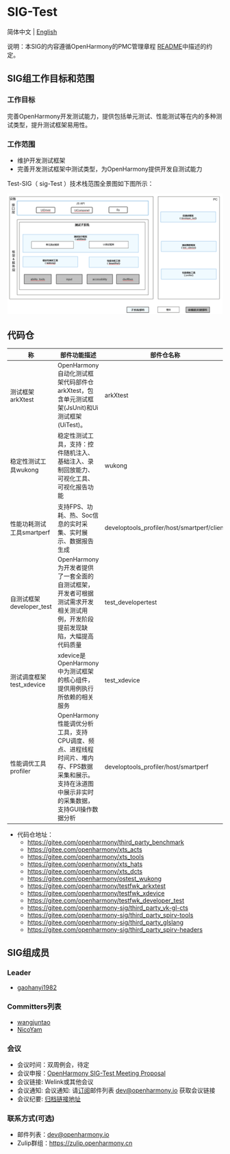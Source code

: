 # SIG-Test

简体中文 | [English](./sig_test.md)

说明：本SIG的内容遵循OpenHarmony的PMC管理章程 [README](/zh/pmc.md)中描述的约定。

## SIG组工作目标和范围

### 工作目标
​     完善OpenHarmony开发测试能力，提供包括单元测试、性能测试等在内的多种测试类型，提升测试框架易用性。

### 工作范围

- 维护开发测试框架
- 完善开发测试框架中测试类型，为OpenHarmony提供开发自测试能力

Test-SIG（ sig-Test ）技术栈范围全景图如下图所示：

![test_overview](figures/test_overview.png)

## 代码仓
| **称**                    | **部件功能描述**                                             | **部件仓名称**                              |
| ------------------------- | ------------------------------------------------------------ | ------------------------------------------- |
| 测试框架arkXtest          | OpenHarmony自动化测试框架代码部件仓arkXtest，包含单元测试框架(JsUnit)和Ui测试框架(UiTest)。 | arkXtest                                    |
| 稳定性测试工具wukong      | 稳定性测试工具，支持：控件随机注入、基础注入、录制回放能力、可视化工具、可视化报告功能 | wukong                                      |
| 性能功耗测试工具smartperf | 支持FPS、功耗、热、Soc信息的实时采集、实时展示、数据报告生成 | developtools_profiler/host/smartperf/client |
| 自测试框架developer_test  | OpenHarmony为开发者提供了一套全面的自测试框架，开发者可根据测试需求开发相关测试用例，开发阶段提前发现缺陷，大幅提高代码质量 | test_developertest                          |
| 测试调度框架test_xdevice  | xdevice是OpenHarmony中为测试框架的核心组件，提供用例执行所依赖的相关服务 | test_xdevice                                |
| 性能调优工具profiler      | OpenHarmony性能调优分析工具，支持CPU调度、频点、进程线程时间片、堆内存、FPS数据采集和展示。支持在泳道图中展示非实时的采集数据，支持GUI操作数据分析 | developtools_profiler/host/smartperf        |

- 代码仓地址：
  - https://gitee.com/openharmony/third_party_benchmark
  - https://gitee.com/openharmony/xts_acts
  - https://gitee.com/openharmony/xts_tools
  - https://gitee.com/openharmony/xts_hats
  - https://gitee.com/openharmony/xts_dcts
  - https://gitee.com/openharmony/ostest_wukong
  - https://gitee.com/openharmony/testfwk_arkxtest
  - https://gitee.com/openharmony/testfwk_xdevice
  - https://gitee.com/openharmony/testfwk_developer_test
  - https://gitee.com/openharmony-sig/third_party_vk-gl-cts
  - https://gitee.com/openharmony-sig/third_party_spirv-tools
  - https://gitee.com/openharmony-sig/third_party_glslang
  - https://gitee.com/openharmony-sig/third_party_spirv-headers
## SIG组成员

### Leader
- [gaohanyi1982](https://gitee.com/gaohanyi1982)

### Committers列表
- [wangjuntao](https://gitee.com/buranfanchen)
- [NicoYam](https://gitee.com/nicoyam)

### 会议
 - 会议时间：双周例会，待定
 - 会议申报：[OpenHarmony SIG-Test Meeting Proposal](https://etherpad.openharmony.cn/p/sig-test)
 - 会议链接: Welink或其他会议
 - 会议通知: 会议通知: 请[订阅](https://lists.openatom.io/postorius/lists/dev.openharmony.io)邮件列表 dev@openharmony.io 获取会议链接
 - 会议纪要: [归档链接地址](https://gitee.com/openharmony-sig/sig-content)

### 联系方式(可选)

- 邮件列表：dev@openharmony.io
- Zulip群组：https://zulip.openharmony.cn

